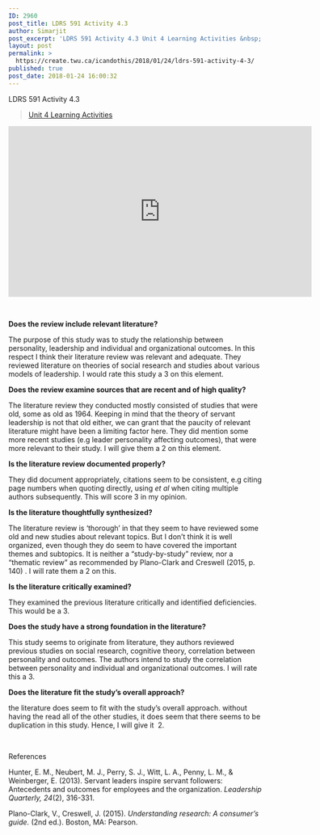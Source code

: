 ```yaml
---
ID: 2960
post_title: LDRS 591 Activity 4.3
author: Simarjit
post_excerpt: 'LDRS 591 Activity 4.3 Unit 4 Learning Activities &nbsp; Does the review include relevant literature? The purpose of this study was to study the relationship between personality, leadership and individual and organizational outcomes. In this respect I think their literature review was relevant and adequate. They reviewed literature on theories of social research and studies [&hellip;]'
layout: post
permalink: >
  https://create.twu.ca/icandothis/2018/01/24/ldrs-591-activity-4-3/
published: true
post_date: 2018-01-24 16:00:32
---
```

LDRS 591 Activity 4.3

<blockquote class="wp-embedded-content" data-secret="3JaxAptowM"><a href="https://create.twu.ca/ldrs591/unit-4-learning-activities/">Unit 4 Learning Activities</a></p></blockquote>



<iframe class="wp-embedded-content" sandbox="allow-scripts" security="restricted" src="https://create.twu.ca/ldrs591/unit-4-learning-activities/embed/#?secret=3JaxAptowM" data-secret="3JaxAptowM" width="600" height="338" title="&#8220;Unit 4 Learning Activities&#8221; &#8212; Leadership 591: Scholarly Inquiry" frameborder="0" marginwidth="0" marginheight="0" scrolling="no"></iframe>

&nbsp;

<strong>Does the review include relevant literature?</strong>

The purpose of this study was to study the relationship between personality, leadership and individual and organizational outcomes. In this respect I think their literature review was relevant and adequate. They reviewed literature on theories of social research and studies about various models of leadership. I would rate this study a 3 on this element.

<strong>Does the review examine sources that are recent and of high quality?</strong>

The literature review they conducted mostly consisted of studies that were old, some as old as 1964. Keeping in mind that the theory of servant leadership is not that old either, we can grant that the paucity of relevant literature might have been a limiting factor here. They did mention some more recent studies (e.g leader personality affecting outcomes), that were more relevant to their study. I will give them a 2 on this element.

<strong>Is the literature review documented properly?</strong>

They did document appropriately, citations seem to be consistent, e.g citing page numbers when quoting directly, using <em>et al </em>when citing multiple authors subsequently. This will score 3 in my opinion.

<strong>Is the literature thoughtfully synthesized?</strong>

The literature review is &#8216;thorough&#8217; in that they seem to have reviewed some old and new studies about relevant topics. But I don&#8217;t think it is well organized, even though they do seem to have covered the important themes and subtopics. It is neither a &#8220;study-by-study&#8221; review, nor a &#8220;thematic review&#8221; as recommended by Plano-Clark and Creswell (2015, p. 140) . I will rate them a 2 on this.

<strong>Is the literature critically examined?</strong>

They examined the previous literature critically and identified deficiencies. This would be a 3.

<strong>Does the study have a strong foundation in the literature?</strong>

This study seems to originate from literature, they authors reviewed previous studies on social research, cognitive theory, correlation between personality and outcomes. The authors intend to study the correlation between personality and individual and organizational outcomes. I will rate this a 3.

<strong>Does the literature fit the study’s overall approach?</strong>

the literature does seem to fit with the study&#8217;s overall approach. without having the read all of the other studies, it does seem that there seems to be duplication in this study. Hence, I will give it  2.

&nbsp;

References

Hunter, E. M., Neubert, M. J., Perry, S. J., Witt, L. A., Penny, L. M., &amp; Weinberger, E. (2013). Servant leaders inspire servant followers: Antecedents and outcomes for employees and the organization. <em>Leadership Quarterly, 24</em>(2), 316-331.

Plano-Clark, V., Creswell, J. (2015). <em>Understanding research: A consumer&#8217;s guide.</em> (2nd ed.). Boston, MA: Pearson.

&nbsp;
